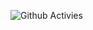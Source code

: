![Github Activies](https://raw.githubusercontent.com/NoeEdge0120/FlySky-ovo/f88bc0d7bfebd04c5e216f4a15a9e3b6511c1207/snake.svg)
